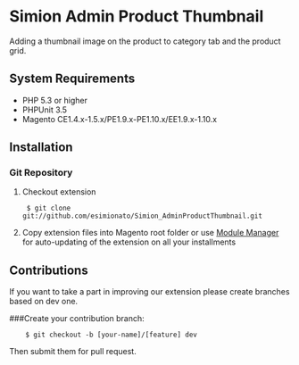 Simion Admin Product Thumbnail
===============================

Adding a thumbnail image on the product to category tab and the product grid.

System Requirements
-------------------
* PHP 5.3 or higher
* PHPUnit 3.5
* Magento CE1.4.x-1.5.x/PE1.9.x-PE1.10.x/EE1.9.x-1.10.x

Installation
------------


### Git Repository

1. Checkout extension

        $ git clone git://github.com/esimionato/Simion_AdminProductThumbnail.git

2. Copy extension files into Magento root folder or use [Module Manager](https://github.com/colinmollenhour/modman) for auto-updating of the extension on all your installments

Contributions
-------------

If you want to take a part in improving our extension please create branches based on dev one. 

###Create your contribution branch: 
   
        $ git checkout -b [your-name]/[feature] dev


Then submit them for pull request. 
